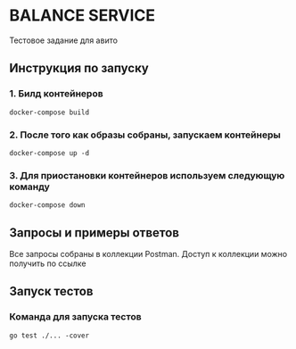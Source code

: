 # BALANCE SERVICE

Тестовое задание для авито

## Инструкция по запуску

### 1. Билд контейнеров
```
docker-compose build
```

### 2. После того как образы собраны, запускаем контейнеры
```
docker-compose up -d
```


### 3. Для приостановки контейнеров используем следующую команду
```
docker-compose down
```


## Запросы и примеры ответов
Все запросы собраны в коллекции Postman. Доступ к коллекции можно получить по ссылке

## Запуск тестов

### Команда для запуска тестов
```
go test ./... -cover
```
